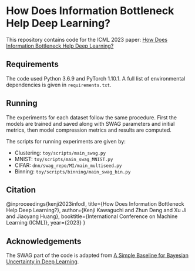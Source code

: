 # How Does Information Bottleneck Help Deep Learning?

This repository contains code for the ICML 2023 paper: [How Does Information Bottleneck Help Deep Learning?](https://arxiv.org/abs/2305.18887)

## Requirements

The code used Python 3.6.9 and PyTorch 1.10.1. A full list of environmental dependencies is given in `requirements.txt`.

## Running

The experiments for each dataset follow the same procedure. First the models are trained and saved along with SWAG parameters and initial metrics, then model compression metrics and results are computed.

The scripts for running experiments are given by:

- Clustering: `toy/scripts/main_swag.py`
- MNIST: `toy/scripts/main_swag_MNIST.py`
- CIFAR: `dnn/swag_repo/MI/main_multiseed.py`
- Binning: `toy/scripts/binning/main_swag_bin.py`

## Citation

@inproceedings{kenji2023infodl,
  title={How Does Information Bottleneck Help Deep Learning?},
  author={Kenji Kawaguchi and Zhun Deng and Xu Ji and Jiaoyang Huang},
  booktitle={International Conference on Machine Learning (ICML)},
  year={2023}
}

## Acknowledgements

The SWAG part of the code is adapted from [A Simple Baseline for Bayesian Uncertainty
in Deep Learning](https://github.com/wjmaddox/swa_gaussian).
